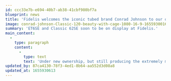 ```yaml
---
id: ccc33e7b-e694-40b7-ab38-41cbf980bf7a
blueprint: news
title: 'Fidelis welcomes the iconic tubed brand Conrad Johnson to our offerings!'
image: conrad-johnson-Classic-120-beauty-with-cage-1080-16-9-1655930016.jpg
summary: 'ET6SE and Classic 62SE soon to be on display at Fidelis.'
main_content:
  -
    type: paragraph
    content:
      -
        type: text
        text: 'Under new ownership, but still producing the extremely musical sound their electronics are known for, we are delighted to now offer one of the industries preeminent brands in tubed electronics. Founded in the mid 1970''s, Conrad Johnson, along with ARC ruled the tube roost for over 30 years. We had been hearing such glowing praise on the new range of amps and preamps from our dealer friends across the country that we decided it was time to join the CJ revolution!'
updated_by: 87ca4130-78f3-4ed1-8b64-aa552d3d08a8
updated_at: 1655930613
---
```

